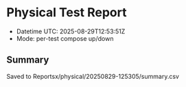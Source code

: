 # Physical Test Report
- Datetime UTC: 2025-08-29T12:53:51Z
- Mode: per-test compose up/down

## Summary
Saved to Reportsx/physical/20250829-125305/summary.csv
